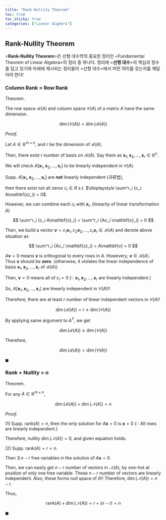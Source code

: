 ```yaml
---
title: "Rank-Nullity Theorem"
toc: true
toc_sticky: true
categories: ["Linear Algebra"]
---
```


## Rank-Nullity Theorem

\<**Rank-Nullity Theorem**\>은 선형 대수학의 중요한 정리인 \<Fundamental Theorem of Linear Algebra\>의 정리 중 하나다. 정리에 \<**선형 대수**\>의 핵심과 정수를 담고 있기에 아래에 제시되는 정리들이 \<선형 대수\>에서 어떤 의미를 갖는지를 깨달아야 한다!

### Column Rank = Row Rank

<span class="statement-title">Theorem.</span><br>

The row space $\mathcal{R}(A)$ and column space $\mathcal{C}(A)$ of a matrix $A$ have the same dimension.

$$
\dim (\mathcal{C}(A)) = \dim (\mathcal{R}(A))
$$

<span class="statement-title">*Proof*.</span><br>

Let $A \in \mathbb{R}^{m\times n}$, and $r$ be the dimension of $\mathcal{R}(A)$.

Then, there exist $r$ number of basis on $\mathcal{R}(A)$. Say them as $\mathbf{x}_1, \mathbf{x}_2, \dots, \mathbf{x}_r \in \mathbb{R}^{n}$.

We will check $A[\mathbf{x}_1, \mathbf{x}_2, \dots, \mathbf{x}_r]$ to be linearly independent in $\mathcal{C}(A)$.

Supp. $A[\mathbf{x}_1, \mathbf{x}_2, \dots, \mathbf{x}_r]$ are **not** linearly independent (귀류법),

then there exist not all zeros $c_i \in R$ s.t. $\displaystyle \sum^r_i {c_i A\mathbf{x}_i} = 0$.

However, we can combine each $c_i$ with $\mathbf{x}_i$, (linearity of linear transformation $A$)

$$
\sum^r_i {c_i A\mathbf{x}_i} = \sum^r_i {Ac_i \mathbf{x}_i} = 0
$$

Then, we build a vector $\mathbf{v} = c_1 \mathbf{x}_1, c_2 \mathbf{x}_2, \dots, c_r \mathbf{x}_r \in \mathcal{R}(A)$ and denote above situation as

$$
\sum^r_i {Ac_i \mathbf{x}_i} = A\mathbf{v} = 0
$$

$A\mathbf{v} = 0$ means $\mathbf{v}$ is orthogonal to every rows in $A$. Howevery, $\mathbf{v} \in \mathcal{R}(A)$. Thus $\mathbf{v}$ should be **zero**. (otherwise, it violates the linear independence of basis $\mathbf{x}_1, \mathbf{x}_2, \dots, \mathbf{x}_r$ of $\mathcal{R}(A)$)

Then, $\mathbf{v} = 0$ means all of $c_i = 0$ ($\because$ $\mathbf{x}_1, \mathbf{x}_2, \dots, \mathbf{x}_r$ are linearly independent.)

So, $A[\mathbf{x}_1, \mathbf{x}_2, \dots, \mathbf{x}_r]$ are linearly independent in $\mathcal{C}(A)$!!

Therefore, there are at least $r$ number of linear independent vectors in $\mathcal{C}(A)$!

$$
\dim (\mathcal{R}(A)) = r \le \dim (\mathcal{C}(A))
$$

By applying same argument to $A^T$, we get

$$
\dim (\mathcal{R}(A)) \ge \dim (\mathcal{C}(A))
$$

Therefore,

$$
\dim (\mathcal{R}(A)) = \dim (\mathcal{C}(A))
$$

$\blacksquare$

### Rank + Nullity = $n$

<span class="statement-title">Theorem.</span><br>

For any $A \in \mathbb{R}^{m \times n}$,

$$
\dim (\mathcal{R}(A)) + \dim (\mathcal{N}(A)) = n
$$

<span class="statement-title">*Proof*.</span><br>

(1) Supp. $\text{rank}(A) = n$, then the only solution for $A \mathbf{x} = 0$ is $\mathbf{x} = 0$ ($\because$ All rows are linearly independent.)

Therefore, nullity $\dim (\mathcal{N}(A)) = 0$, and given equation holds.

(2) Supp. $\text{rank}(A) = r < n$.

Then $\exists$ $n-r$ free variables in the solution of $A \mathbf{x} = 0$.

Then, we can easily get $n-r$ number of vectors in $\mathcal{N}(A)$, by one-hot at position of only one free variable. These $n-r$ number of vectors are linearly independent. Also, these forms null space of $A$!! Therefore, $\dim (\mathcal{N}(A)) = n-r$.

Thus,

$$
\text{rank}(A) + \dim (\mathcal{N}(A)) = r + (n-r) = n
$$

$\blacksquare$
